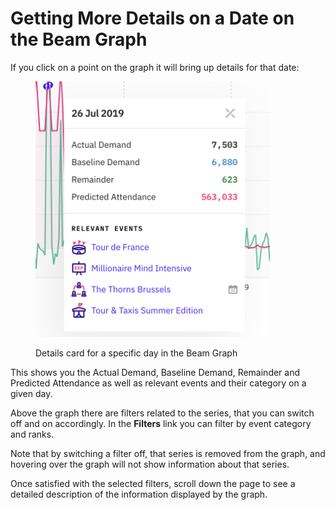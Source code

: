 # Getting More Details on a Date on the Beam Graph

If you click on a point on the graph it will bring up details for that date:

<figure><img src="../../.gitbook/assets/image (63).png" alt="" width="375"><figcaption><p>Details card for a specific day in the Beam Graph</p></figcaption></figure>

This shows you the Actual Demand, Baseline Demand, Remainder and Predicted Attendance as well as relevant events and their category on a given day.

Above the graph there are filters related to the series, that you can switch off and on accordingly. In the **Filters** link you can filter by event category and ranks.

Note that by switching a filter off, that series is removed from the graph, and hovering over the graph will not show information about that series.

Once satisfied with the selected filters, scroll down the page to see a detailed description of the information displayed by the graph.
